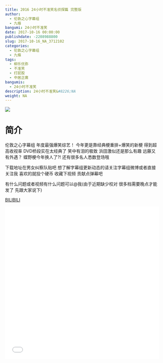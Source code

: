 ```yaml
---
title: 2016 24小时不准笑名侦探篇 完整版
author: 
  - 伦敦之心字幕组
  - 九條
bangumi: 24小时不准笑
date: 2017-10-16 00:00:00
publishdate: -2208988800
slug: 2017-10-16_NA_3712102
categories: 
  - 伦敦之心字幕组
  - 九條
tags: 
  - 柳乐优弥
  - 不准笑
  - 打屁股
  - 中居正廣
bangumis: 
  - 24小时不准笑
description: 24小时不准笑&#8226;NA
weight: NA
---
```


![](https://i.imgur.com/dJg0C6R.jpg)

# 简介  
伦敦之心字幕组 年度最强爆笑综艺！ 今年更是靠经典梗重排+爆笑的新梗 得到超高收视率 DVD桥段实在太经典了 笑中有泪的极致 浜田激似还是那么有趣 远藤又有外遇？ 蝶野梗今年换人了?!  还有很多名人悉数登场哦 


下载地址在男女纠察队贴吧 想了解字幕组更新动态的请关注字幕组微博或者直接关注我 喜欢的就投个硬币 收藏下视频 贡献点弹幕吧


有什么问题或者视频有什么问题可以@我(由于近期缺少校对 很多档需要晚点才能发了 先跟大家说下)

  [BILIBILI](https://www.bilibili.com/video/av3712102/)


  <iframe src="//www.bilibili.com/html/html5player.html?cid=5947346&aid=3712102" width="100%" height="500" frameborder="0" allowfullscreen="allowfullscreen"></iframe>
